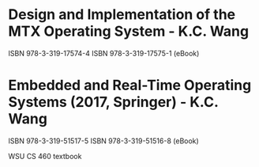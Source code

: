 # Design and Implementation of the MTX Operating System - K.C. Wang
ISBN 978-3-319-17574-4
ISBN 978-3-319-17575-1 (eBook)

# Embedded and Real-Time Operating Systems (2017, Springer) - K.C. Wang
ISBN 978-3-319-51517-5
ISBN 978-3-319-51516-8 (eBook)



WSU CS 460 textbook

